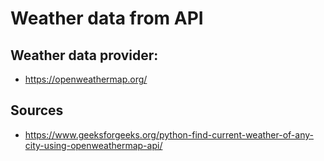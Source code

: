 # Weather data from API

## Weather data provider:
- https://openweathermap.org/

## Sources
- https://www.geeksforgeeks.org/python-find-current-weather-of-any-city-using-openweathermap-api/
